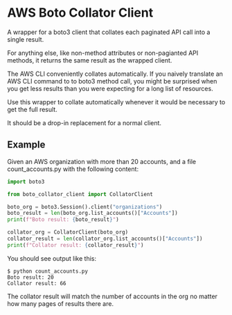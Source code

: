 # AWS Boto Collator Client

A wrapper for a boto3 client that collates each paginated API call into a single result.

For anything else, like non-method attributes or non-pagianted API methods, it returns the same result as the wrapped client.

The AWS CLI conveniently collates automatically. If you naively translate an AWS CLI command to to boto3 method call, you might be surprised when you get less results than you were expecting for a long list of resources.

Use this wrapper to collate automatically whenever it would be necessary to get the full result.

It should be a drop-in replacement for a normal client.

## Example

Given an AWS organization with more than 20 accounts, and a file count_accounts.py with the following content:

```python
import boto3

from boto_collator_client import CollatorClient

boto_org = boto3.Session().client("organizations")
boto_result = len(boto_org.list_accounts()["Accounts"])
print(f"Boto result: {boto_result}")

collator_org = CollatorClient(boto_org)
collator_result = len(collator_org.list_accounts()["Accounts"])
print(f"Collator result: {collator_result}")
```

You should see output like this:

```text
$ python count_accounts.py
Boto result: 20
Collator result: 66
```

The collator result will match the number of accounts in the org no matter how many pages of results there are.
